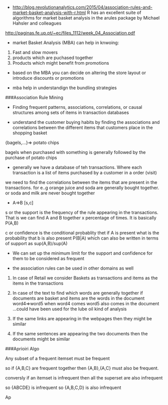 
* http://blog.revolutionanalytics.com/2015/04/association-rules-and-market-basket-analysis-with-r.html
R has an excellent suite of algorithms for market basket analysis in the arules package by Michael Hahsler and colleagues

http://paginas.fe.up.pt/~ec/files_1112/week_04_Association.pdf
* market Basket Analysis (MBA) can help in knwoing:
1. Fast and slow movers
2. products which are puchased together
3. Products which might benefit from promotions


* based on the MBA you can decide on altering the store layout or introduce discounts or promotions

* mba help in understandign the bundling strategies

###Association Rule Mining

* Finding frequent patterns, associations, correlations, or causal structures among sets of items in transaction databases

* understand the customer buying habits by finding the associations and correlations between the different items that customers place in the shopping basket


{bagels,...}=> potato chips

bagels when purchased with something is generally followed by the purchase of potato chips


* generally we have a database of teh transactions. Where each transaction is a list of items purchased by a customer in a order (visit)

we need to find the correlations between the items that are present in the transactions. for e..g orange juice and soda are generally bought together. 
or soda and milk are never bought together

* A=>B [s,c]

s or the support is the frequency of the rule appearing in the transactions. That is we can find A and B together x percentage of times. 
It is basically P(A,B)

c or confidence is the conditional probablity thet if A is present what is the probability that b is also present
P(B|A) which can also be written in terms of support as sup(A,B)/sup(A)


* We can set up the minimum limit for the support and confidence for them to be considered as frequent

* the association rules can be used in other domains as well 
1. In case of Retail we consider Baskets as transactions and items as the items in the transactions
2. In case of the text to find which words are generally together
 if documents are basket and items  are the words in the document
 word4=>word5
 when word4 comes word5 also comes in the document ...could have been used for the lube oil kind of analysis

3. If the same links are appearing in the webpages then they might be similar

4. If the same sentences are appearing the two documents then the documents might be similar



###Aprioiri Algo

Any subset of a frequent itemset must be frequent

so if {A,B,C} are frequent together then {A,B},{A,C} must also be frequent.

conversly if an itemset is infrequent then all the superset are also infrequent

so {ABCDE} is infrequent so {A,B,C,D} is also infrequent



<TO BE FILLED>



Ap